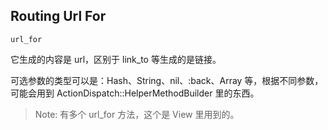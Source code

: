 ## Routing Url For

`url_for`

它生成的内容是 url，区别于 link_to 等生成的是链接。

可选参数的类型可以是：Hash、String、nil、:back、Array 等，根据不同参数，可能会用到 ActionDispatch::HelperMethodBuilder 里的东西。

> Note: 有多个 url_for 方法，这个是 View 里用到的。
